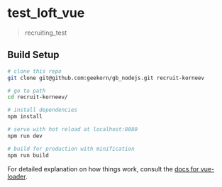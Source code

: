 # test_loft_vue

> recruiting_test

## Build Setup

``` bash
# clone this repo
git clone git@github.com:geekorn/gb_nodejs.git recruit-korneev

# go to path
cd recruit-korneev/

# install dependencies
npm install

# serve with hot reload at localhost:8080
npm run dev

# build for production with minification
npm run build
```

For detailed explanation on how things work, consult the [docs for vue-loader](http://vuejs.github.io/vue-loader).
